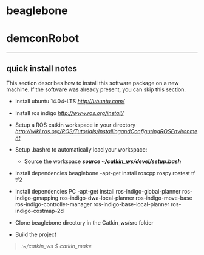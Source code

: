 # beaglebone

demconRobot
===========



-------------------
quick install notes
-------------------

This section describes how to install this software package on a new machine. If the software 
was already present, you can skip this section.

- Install ubuntu 14.04-LTS
_http://ubuntu.com/_

- Install ros indigo
_http://www.ros.org/install/_

- Setup a ROS catkin workspace in your directory
_http://wiki.ros.org/ROS/Tutorials/InstallingandConfiguringROSEnvironment_

- Setup .bashrc to automatically load your workspace:
	- Source the workspace
	___source ~/catkin_ws/devel/setup.bash___

- Install dependencies beaglebone
	-apt-get install roscpp rospy rostest tf tf2

- Install dependencies PC
	-apt-get install ros-indigo-global-planner ros-indigo-gmapping ros-indigo-dwa-local-planner ros-indigo-move-base ros-indigo-controller-manager ros-indigo-base-local-planner ros-indigo-costmap-2d

- Clone beaglebone directory in the Catkin_ws/src folder

- Build the project
>_:~/catkin_ws $ catkin_make_
